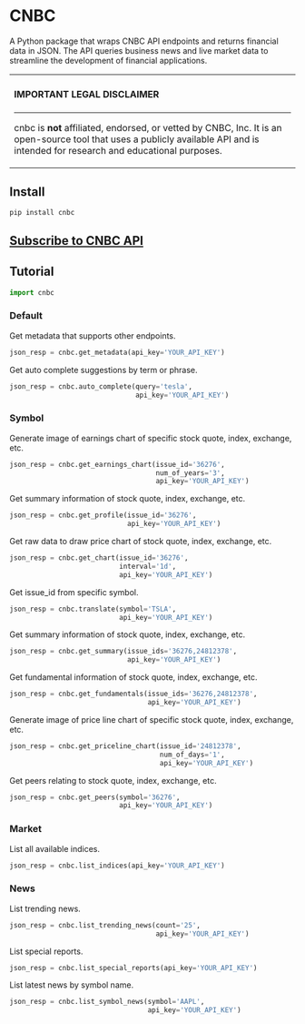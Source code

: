 # CNBC

A Python package that wraps CNBC API endpoints and returns financial data in JSON. The API queries business news and live market data to streamline the development of financial applications.
<table><tr><td>

#### IMPORTANT LEGAL DISCLAIMER

---

cnbc is **not** affiliated, endorsed, or vetted by CNBC, Inc. It is
an open-source tool that uses a publicly available API and is
intended for research and educational purposes.
</td></tr></table>

## Install

```shell
pip install cnbc
```

## [Subscribe to CNBC API](https://rapidapi.com/apidojo/api/cnbc/ 'CNBC API')

## Tutorial

```python
import cnbc
```

### Default

Get metadata that supports other endpoints.
```python
json_resp = cnbc.get_metadata(api_key='YOUR_API_KEY')
```

Get auto complete suggestions by term or phrase.
```python
json_resp = cnbc.auto_complete(query='tesla',
                               api_key='YOUR_API_KEY')
```

### Symbol

Generate image of earnings chart of specific stock quote, index, exchange, etc.
```python
json_resp = cnbc.get_earnings_chart(issue_id='36276',
                                    num_of_years='3',
                                    api_key='YOUR_API_KEY')
```

Get summary information of stock quote, index, exchange, etc.
```python
json_resp = cnbc.get_profile(issue_id='36276',
                             api_key='YOUR_API_KEY')
```

Get raw data to draw price chart of stock quote, index, exchange, etc.
```python
json_resp = cnbc.get_chart(issue_id='36276',
                           interval='1d',
                           api_key='YOUR_API_KEY')
```

Get issue_id from specific symbol.
```python
json_resp = cnbc.translate(symbol='TSLA',
                           api_key='YOUR_API_KEY')
```

Get summary information of stock quote, index, exchange, etc.
```python
json_resp = cnbc.get_summary(issue_ids='36276,24812378',
                             api_key='YOUR_API_KEY')
```

Get fundamental information of stock quote, index, exchange, etc.
```python
json_resp = cnbc.get_fundamentals(issue_ids='36276,24812378',
                                  api_key='YOUR_API_KEY')
```

Generate image of price line chart of specific stock quote, index, exchange, etc.
```python
json_resp = cnbc.get_priceline_chart(issue_id='24812378',
                                     num_of_days='1',
                                     api_key='YOUR_API_KEY')
```

Get peers relating to stock quote, index, exchange, etc.
```python
json_resp = cnbc.get_peers(symbol='36276',
                           api_key='YOUR_API_KEY')
```

### Market

List all available indices.
```python
json_resp = cnbc.list_indices(api_key='YOUR_API_KEY')
```

### News

List trending news.
```python
json_resp = cnbc.list_trending_news(count='25',
                                    api_key='YOUR_API_KEY')
```

List special reports.
```python
json_resp = cnbc.list_special_reports(api_key='YOUR_API_KEY')
```

List latest news by symbol name.
```python
json_resp = cnbc.list_symbol_news(symbol='AAPL',
                                  api_key='YOUR_API_KEY')
```
